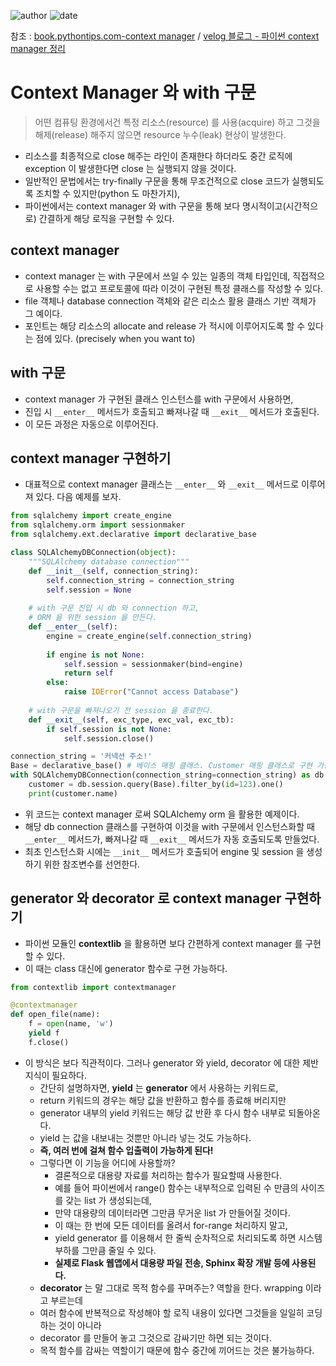 
![author](https://img.shields.io/badge/author-daesungRa-lightgray.svg?style=flat-square)
![date](https://img.shields.io/badge/date-190509-lightgray.svg?style=flat-square)

참조 : [book.pythontips.com-context manager](http://book.pythontips.com/en/latest/context_managers.html) / [velog 블로그 - 파이썬 context manager 정리](https://velog.io/@sjquant/%ED%8C%8C%EC%9D%B4%EC%8D%AC-context-manager-with%EA%B5%AC%EB%AC%B8%EC%9C%BC%EB%A1%9C-%EC%95%88%EC%A0%84%ED%95%9C-%EB%A6%AC%EC%86%8C%EC%8A%A4-%EA%B4%80%EB%A6%AC%EB%A5%BC-%ED%95%98%EC%9E%90.)

# Context Manager 와 with 구문

> 어떤 컴퓨팅 환경에서건 특정 리소스(resource) 를 사용(acquire) 하고 그것을 해제(release) 해주지 않으면 resource 누수(leak) 현상이 발생한다.

- 리소스를 최종적으로 close 해주는 라인이 존재한다 하더라도 중간 로직에 exception 이 발생한다면 close 는 실행되지 않을 것이다.
- 일반적인 문법에서는 try-finally 구문을 통해 무조건적으로 close 코드가 실행되도록 조치할 수 있지만(python 도 마찬가지),
- 파이썬에서는 context manager 와 with 구문을 통해 보다 명시적이고(시간적으로) 간결하게 해당 로직을 구현할 수 있다.

## context manager

- context manager 는 with 구문에서 쓰일 수 있는 일종의 객체 타입인데, 직접적으로 사용할 수는 없고 프로토콜에 따라 이것이 구현된 특정 클래스를 작성할 수 있다.
- file 객체나 database connection 객체와 같은 리소스 활용 클래스 기반 객체가 그 예이다.
- 포인트는 해당 리소스의 allocate and release 가 적시에 이루어지도록 할 수 있다는 점에 있다. (precisely when you want to)

## with 구문

- context manager 가 구현된 클래스 인스턴스를 with 구문에서 사용하면,
- 진입 시 ```__enter__``` 메서드가 호출되고 빠져나갈 때 ```__exit__``` 메서드가 호출된다.
- 이 모든 과정은 자동으로 이루어진다.

## context manager 구현하기

- 대표적으로 context manager 클래스는 ```__enter__``` 와 ```__exit__``` 메서드로 이루어져 있다. 다음 예제를 보자.

```python
from sqlalchemy import create_engine
from sqlalchemy.orm import sessionmaker
from sqlalchemy.ext.declarative import declarative_base

class SQLAlchemyDBConnection(object):
    """SQLAlchemy database connection"""
    def __init__(self, connection_string):
        self.connection_string = connection_string
        self.session = None
    
    # with 구문 진입 시 db 와 connection 하고,
    # ORM 을 위한 session 을 만든다.
    def __enter__(self):
        engine = create_engine(self.connection_string)
        
        if engine is not None:
            self.session = sessionmaker(bind=engine)
            return self
        else:
            raise IOError("Cannot access Database")
    
    # with 구문을 빠져나오기 전 session 을 종료한다.
    def __exit__(self, exc_type, exc_val, exc_tb):
        if self.session is not None:
            self.session.close()

connection_string = '커넥션 주소!'
Base = declarative_base() # 베이스 매핑 클래스. Customer 매핑 클래스로 구현 가능. 추후 더 살펴볼 것.
with SQLAlchemyDBConnection(connection_string=connection_string) as db:
    customer = db.session.query(Base).filter_by(id=123).one()
    print(customer.name)
```

- 위 코드는 context manager 로써 SQLAlchemy orm 을 활용한 예제이다.
- 해당 db connection 클래스를 구현하여 이것을 with 구문에서 인스턴스화할 때 ```__enter__``` 메서드가, 빠져나갈 때 ```__exit__``` 메서드가 자동 호출되도록 만들었다.
- 최초 인스턴스화 시에는 ```__init__``` 메서드가 호출되어 engine 및 session 을 생성하기 위한 참조변수를 선언한다.

## generator 와 decorator 로 context manager 구현하기

- 파이썬 모듈인 **contextlib** 을 활용하면 보다 간편하게 context manager 를 구현할 수 있다.
- 이 때는 class 대신에 generator 함수로 구현 가능하다.

```python
from contextlib import contextmanager

@contextmanager
def open_file(name):
    f = open(name, 'w')
    yield f
    f.close()
```

- 이 방식은 보다 직관적이다. 그러나 generator 와 yield, decorator 에 대한 제반 지식이 필요하다.
    * 간단히 설명하자면, **yield** 는 **generator** 에서 사용하는 키워드로,
    * return 키워드의 경우는 해당 값을 반환하고 함수를 종료해 버리지만
    * generator 내부의 yield 키워드는 해당 값 반환 후 다시 함수 내부로 되돌아온다.
    * yield 는 값을 내보내는 것뿐만 아니라 넣는 것도 가능하다.
    * **즉, 여러 번에 걸쳐 함수 입출력이 가능하게 된다!**
    * 그렇다면 이 기능을 어디에 사용할까?
        - 결론적으로 대용량 자료를 처리하는 함수가 필요할때 사용한다.
        - 예를 들어 파이썬에서 range() 함수는 내부적으로 입력된 수 만큼의 사이즈를 갖는 list 가 생성되는데,
        - 만약 대용량의 데이터라면 그만큼 무거운 list 가 만들어질 것이다.
        - 이 때는 한 번에 모든 데이터를 올려서 for-range 처리하지 말고,
        - yield generator 를 이용해서 한 줄씩 순차적으로 처리되도록 하면 시스템 부하를 그만큼 줄일 수 있다.
        - **실제로 Flask 웹앱에서 대용량 파일 전송, Sphinx 확장 개발 등에 사용된다.**
    * **decorator** 는 말 그대로 목적 함수를 꾸며주는? 역할을 한다. wrapping 이라고 부르는데
    * 여러 함수에 반복적으로 작성해야 할 로직 내용이 있다면 그것들을 일일히 코딩하는 것이 아니라
    * decorator 를 만들어 놓고 그것으로 감싸기만 하면 되는 것이다.
    * 목적 함수를 감싸는 역할이기 때문에 함수 중간에 끼어드는 것은 불가능하다.









